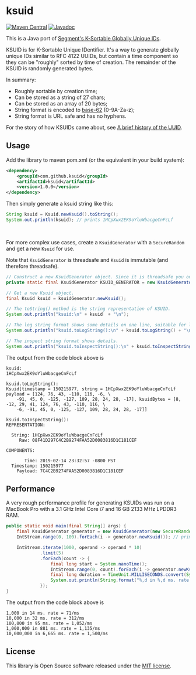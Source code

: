 # ksuid

[![Maven Central](https://maven-badges.herokuapp.com/maven-central/com.github.ksuid/ksuid/badge.svg)](https://maven-badges.herokuapp.com/maven-central/com.github.ksuid/ksuid)
[![Javadoc](https://javadoc.io/badge2/com.github.ksuid/ksuid/javadoc.svg)](https://javadoc.io/doc/com.github.ksuid/ksuid)

This is a Java port of [Segment's K-Sortable Globally Unique IDs](https://github.com/segmentio/ksuid).

KSUID is for K-Sortable Unique IDentifier. It's a way to generate globally unique IDs similar to RFC 4122 UUIDs,
but contain a time component so they can be "roughly" sorted by time of creation.
The remainder of the KSUID is randomly generated bytes.

In summary:
*   Roughly sortable by creation time;
*   Can be stored as a string of 27 chars;
*   Can be stored as an array of 20 bytes;
*   String format is encoded to [base-62](https://en.wikipedia.org/wiki/Base62) (0-9A-Za-z);
*   String format is URL safe and has no hyphens.

For the story of how KSUIDs came about, see [A brief history of the UUID](https://segment.com/blog/a-brief-history-of-the-uuid).

## Usage

Add the library to maven pom.xml (or the equivalent in your build system):

```xml
<dependency>
    <groupId>com.github.ksuid</groupId>
    <artifactId>ksuid</artifactId>
    <version>1.0.0</version>
</dependency>
```

Then simply generate a ksuid string like this:

```java
String ksuid = Ksuid.newKsuid().toString();
System.out.println(ksuid); // prints 1HCpXwx2EK9oYluWbacgeCnFcLf

```

&nbsp;

For more complex use cases, create a `KsuidGenerator` with a `SecureRandom` and get a new `Ksuid` for use.

Note that `KsuidGenerator` is threadsafe and `Ksuid` is immutable (and therefore threadsafe).

```java
// Construct a new KsuidGenerator object. Since it is threadsafe you only need one.
private static final KsuidGenerator KSUID_GENERATOR = new KsuidGenerator(new SecureRandom());

// Get a new Ksuid object.
final Ksuid ksuid = ksuidGenerator.newKsuid();

// The toString() method is the string representation of KSUID.
System.out.println("ksuid:\n" + ksuid  + "\n");

// The log string format shows some details on one line, suitable for logging.
System.out.println("ksuid.toLogString():\n" + ksuid.toLogString() + "\n");

// The inspect string format shows details.
System.out.println("ksuid.toInspectString():\n" + ksuid.toInspectString());

```
The output from the code block above is

```
ksuid:
1HCpXwx2EK9oYluWbacgeCnFcLf

ksuid.toLogString():
Ksuid[timestamp = 150215977, string = 1HCpXwx2EK9oYluWbacgeCnFcLf payload = [124, 76, 43, -110, 116, -6, \
    -91, 45, 0, -125, -127, 109, 28, 24, 28, -17], ksuidBytes = [8, -12, 29, 41, 124, 76, 43, -110, 116, \
    -6, -91, 45, 0, -125, -127, 109, 28, 24, 28, -17]]

ksuid.toInspectString():
REPRESENTATION:

  String: 1HCpXwx2EK9oYluWbacgeCnFcLf
     Raw: 08F41D297C4C2B9274FAA52D0083816D1C181CEF

COMPONENTS:

       Time: 2019-02-14 23:32:57 -0800 PST
  Timestamp: 150215977
    Payload: 7C4C2B9274FAA52D0083816D1C181CEF
```

## Performance

A very rough performance profile for generating KSUIDs was run on a MacBook Pro with a 3.1 GHz Intel Core i7 and 16 GB 2133 MHz LPDDR3 RAM.

```java
public static void main(final String[] args) {
    final KsuidGenerator generator = new KsuidGenerator(new SecureRandom());
    IntStream.range(0, 100).forEach(i -> generator.newKsuid()); // prime the random

    IntStream.iterate(1000, operand -> operand * 10)
             .limit(5)
             .forEach(count -> {
                 final long start = System.nanoTime();
                 IntStream.range(0, count).forEach(i -> generator.newKsuid());
                 final long duration = TimeUnit.MILLISECONDS.convert(System.nanoTime() - start, TimeUnit.NANOSECONDS);
                 System.out.println(String.format("%,d in %,d ms. rate = %,d/ms", count, duration, count / duration));
             });
}
```
The output from the code block above is
```
1,000 in 14 ms. rate = 71/ms
10,000 in 32 ms. rate = 312/ms
100,000 in 95 ms. rate = 1,052/ms
1,000,000 in 881 ms. rate = 1,135/ms
10,000,000 in 6,665 ms. rate = 1,500/ms
```

## License
This library is Open Source software released under the [MIT license](https://opensource.org/licenses/MIT).
